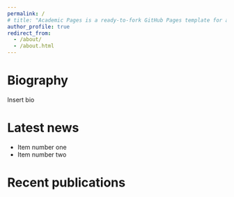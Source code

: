 ```yaml
---
permalink: /
# title: "Academic Pages is a ready-to-fork GitHub Pages template for academic personal websites"
author_profile: true
redirect_from: 
  - /about/
  - /about.html
---
```


Biography
======
Insert bio

Latest news
======
* Item number one
* Item number two

Recent publications
======
